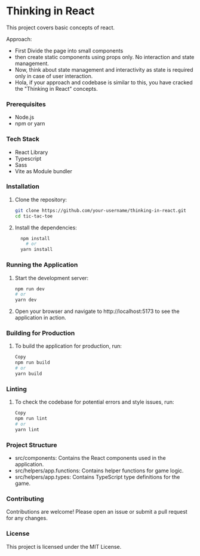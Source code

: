 # Thinking in React

This project covers basic concepts of react.

Approach:
  - First Divide the page into small components
  - then create static components using props only. No interaction and state management.
  - Now, think about state management and interactivity as state is required only in case of user interaction.
  -  Hola, if your approach and codebase is similar to this, you have cracked the "Thinking in React" concepts.


### Prerequisites

- Node.js
- npm or yarn


### Tech Stack
- React Library
- Typescript
- Sass
- Vite as Module bundler

### Installation

1. Clone the repository:
   ```sh
   git clone https://github.com/your-username/thinking-in-react.git
   cd tic-tac-toe

2. Install the dependencies:
    ```sh
      npm install
        # or
      yarn install
   ```

### Running the Application

1. Start the development server:
    ```sh
    npm run dev
    # or
    yarn dev
    ```

2. Open your browser and navigate to http://localhost:5173 to see the application in action.

### Building for Production

1. To build the application for production, run:

    ```sh
    Copy
    npm run build
    # or
    yarn build
    ```

### Linting

1. To check the codebase for potential errors and style issues, run:

    ```sh
    Copy
    npm run lint
    # or
    yarn lint
    ```

### Project Structure

 - src/components: Contains the React components used in the application.
 - src/helpers/app.functions: Contains helper functions for game logic.
 - src/helpers/app.types: Contains TypeScript type definitions for the game.

### Contributing

Contributions are welcome! Please open an issue or submit a pull request for any changes.

### License

This project is licensed under the MIT License.